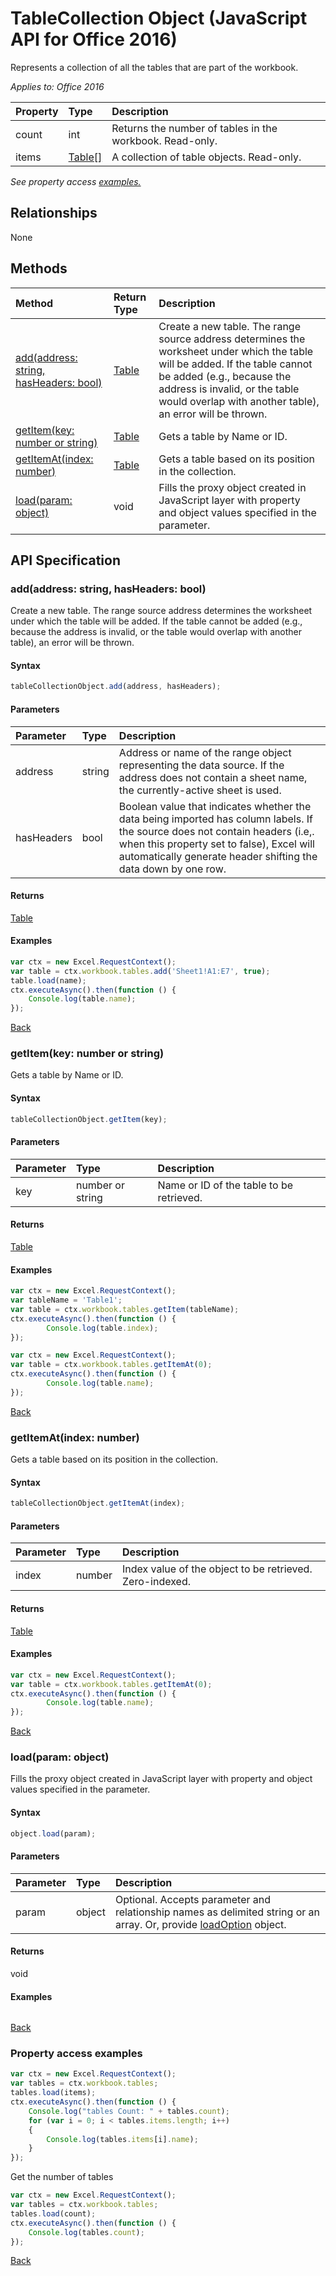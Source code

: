 # TableCollection Object (JavaScript API for Office 2016)

Represents a collection of all the tables that are part of the workbook.

_Applies to: Office 2016_

| Property	   | Type	|Description
|:---------------|:--------|:----------|
|count|int|Returns the number of tables in the workbook. Read-only.|
|items|[Table[]](table.md)|A collection of table objects. Read-only.|

_See property access [examples.](#property-access-examples)_

## Relationships
None


## Methods

| Method		   | Return Type	|Description|
|:---------------|:--------|:----------|
|[add(address: string, hasHeaders: bool)](#addaddress-string-hasheaders-bool)|[Table](table.md)|Create a new table. The range source address determines the worksheet under which the table will be added. If the table cannot be added (e.g., because the address is invalid, or the table would overlap with another table), an error will be thrown.|
|[getItem(key: number or string)](#getitemkey-number-or-string)|[Table](table.md)|Gets a table by Name or ID.|
|[getItemAt(index: number)](#getitematindex-number)|[Table](table.md)|Gets a table based on its position in the collection.|
|[load(param: object)](#loadparam-object)|void|Fills the proxy object created in JavaScript layer with property and object values specified in the parameter.|

## API Specification

### add(address: string, hasHeaders: bool)
Create a new table. The range source address determines the worksheet under which the table will be added. If the table cannot be added (e.g., because the address is invalid, or the table would overlap with another table), an error will be thrown.

#### Syntax
```js
tableCollectionObject.add(address, hasHeaders);
```

#### Parameters
| Parameter	   | Type	|Description|
|:---------------|:--------|:----------|
|address|string|Address or name of the range object representing the data source. If the address does not contain a sheet name, the currently-active sheet is used.|
|hasHeaders|bool|Boolean value that indicates whether the data being imported has column labels. If the source does not contain headers (i.e,. when this property set to false), Excel will automatically generate header shifting the data down by one row.|

#### Returns
[Table](table.md)

#### Examples

```js
var ctx = new Excel.RequestContext();
var table = ctx.workbook.tables.add('Sheet1!A1:E7', true);
table.load(name);
ctx.executeAsync().then(function () {
	Console.log(table.name);
});

```

[Back](#methods)

### getItem(key: number or string)
Gets a table by Name or ID.

#### Syntax
```js
tableCollectionObject.getItem(key);
```

#### Parameters
| Parameter	   | Type	|Description|
|:---------------|:--------|:----------|
|key|number or string|Name or ID of the table to be retrieved.|

#### Returns
[Table](table.md)

#### Examples

```js
var ctx = new Excel.RequestContext();
var tableName = 'Table1';
var table = ctx.workbook.tables.getItem(tableName);
ctx.executeAsync().then(function () {
		Console.log(table.index);
});
```


```js
var ctx = new Excel.RequestContext();
var table = ctx.workbook.tables.getItemAt(0);
ctx.executeAsync().then(function () {
		Console.log(table.name);
});
```


[Back](#methods)

### getItemAt(index: number)
Gets a table based on its position in the collection.

#### Syntax
```js
tableCollectionObject.getItemAt(index);
```

#### Parameters
| Parameter	   | Type	|Description|
|:---------------|:--------|:----------|
|index|number|Index value of the object to be retrieved. Zero-indexed.|

#### Returns
[Table](table.md)

#### Examples

```js
var ctx = new Excel.RequestContext();
var table = ctx.workbook.tables.getItemAt(0);
ctx.executeAsync().then(function () {
		Console.log(table.name);
});
```


[Back](#methods)

### load(param: object)
Fills the proxy object created in JavaScript layer with property and object values specified in the parameter.

#### Syntax
```js
object.load(param);
```

#### Parameters
| Parameter	   | Type	|Description|
|:---------------|:--------|:----------|
|param|object|Optional. Accepts parameter and relationship names as delimited string or an array. Or, provide [loadOption](loadoption.md) object.|

#### Returns
void

#### Examples
```js

```

[Back](#methods)

### Property access examples

```js
var ctx = new Excel.RequestContext();
var tables = ctx.workbook.tables;
tables.load(items);
ctx.executeAsync().then(function () {
	Console.log("tables Count: " + tables.count);
	for (var i = 0; i < tables.items.length; i++)
	{
		Console.log(tables.items[i].name);
	}
});
```

Get the number of tables

```js
var ctx = new Excel.RequestContext();
var tables = ctx.workbook.tables;
tables.load(count);
ctx.executeAsync().then(function () {
	Console.log(tables.count);
});

```
[Back](#properties)
